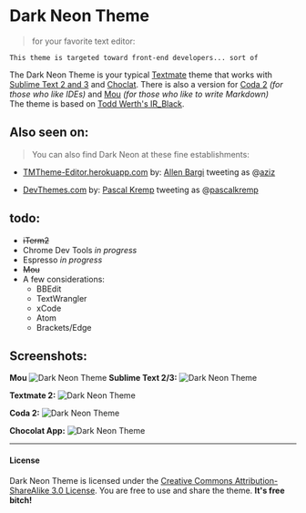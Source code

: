 # Dark Neon Theme
> for your favorite text editor:

`This theme is targeted toward front-end developers... sort of`

The Dark Neon Theme is your typical [Textmate](https://github.com/textmate/textmate) theme that works with [Sublime Text 2 and 3](http://www.sublimetext.com/) and [Choclat](https://chocolatapp.com/). There is also a version for [Coda 2](https://panic.com/coda/) *(for those who like IDEs)* and [Mou](http://mouapp.com/) *(for those who like to write Markdown)*  
The theme is based on [Todd Werth's IR_Black](http://toddwerth.com/2007/03/29/ir_black-the-last-textmate-theme-youll-ever-need/). 

## Also seen on:

>You can also find Dark Neon at these fine establishments:

* [TMTheme-Editor.herokuapp.com](http://tmtheme-editor.herokuapp.com/) by: [Allen Bargi](https://github.com/aziz) tweeting as @[aziz](https://twitter.com/aziz) 

* [DevThemes.com](http://devthemez.com/themes/dark-neon) by: [Pascal Kremp](https://github.com/PascalKremp) tweeting as @[pascalkremp](https://twitter.com/pascalkremp)

## todo:

* ~~iTerm2~~
* Chrome Dev Tools *in progress*
* Espresso *in progress*
* ~~Mou~~
* A few considerations:
	* BBEdit 
	* TextWrangler
	* xCode
	* Atom
	* Brackets/Edge


## Screenshots:
**Mou**
![Dark Neon Theme](http://f.cl.ly/items/2d061x0R2t0p2P3E0n1m/Screen%20Shot%202014-04-19%20at%203.19.50%20PM.png)
**Sublime Text 2/3:**
![Dark Neon Theme](http://f.cl.ly/items/3d2L2N0W2g0l0b39160n/Image%202012.08.15%2010:14:17%20AM.png "Sublime Text 2 Theme")

**Textmate 2:**
![Dark Neon Theme](http://ed.makitra.in/Screen%20Shot%202013-11-17%20at%205.08.04%20PM-0ktw3zgG8i.png)

**Coda 2:**
![Dark Neon Theme](http://f.cl.ly/items/0g2X3k1i3K1E18090V2a/Image%202012.08.15%2011:30:46%20AM.png "Coda 2 Theme")

**Chocolat App:**
![Dark Neon Theme](http://ed.makitra.in/Screen%20Shot%202013-11-17%20at%205.13.26%20PM-NBPZajqgIx.png)

---
#### License

Dark Neon Theme is licensed under the [Creative Commons Attribution-ShareAlike 3.0 License](http://creativecommons.org/licenses/by-sa/3.0/). You are free to use and share the theme. **It's free bitch!**
